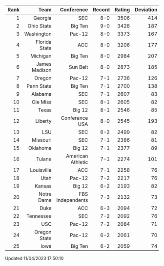 | Rank  | Team                 | Conference           | Record   | Rating | Deviation |
| ---:  | ---:                 | ---:                 | ---:     | ---:   | ---:      |
| 1     | Georgia              | SEC                  | 8-0      | 3506   | 414       |
| 2     | Ohio State           | Big Ten              | 9-0      | 3428   | 187       |
| 3     | Washington           | Pac-12               | 8-0      | 3373   | 167       |
| 4     | Florida State        | ACC                  | 8-0      | 3206   | 177       |
| 5     | Michigan             | Big Ten              | 8-0      | 2984   | 207       |
| 6     | James Madison        | Sun Belt             | 8-0      | 2873   | 185       |
| 7     | Oregon               | Pac-12               | 7-1      | 2736   | 126       |
| 8     | Penn State           | Big Ten              | 7-1      | 2700   | 138       |
| 9     | Alabama              | SEC                  | 7-1      | 2607   | 83        |
| 10    | Ole Miss             | SEC                  | 8-1      | 2605   | 82        |
| 11    | Texas                | Big 12               | 8-1      | 2546   | 85        |
| 12    | Liberty              | Conference USA       | 8-0      | 2545   | 193       |
| 13    | LSU                  | SEC                  | 6-2      | 2499   | 82        |
| 14    | Missouri             | SEC                  | 7-1      | 2386   | 81        |
| 15    | Oklahoma             | Big 12               | 7-1      | 2377   | 89        |
| 16    | Tulane               | American Athletic    | 7-1      | 2274   | 101       |
| 17    | Louisville           | ACC                  | 7-1      | 2258   | 76        |
| 18    | Utah                 | Pac-12               | 7-2      | 2217   | 76        |
| 19    | Kansas               | Big 12               | 6-2      | 2193   | 82        |
| 20    | Notre Dame           | FBS Independents     | 7-3      | 2132   | 73        |
| 21    | Duke                 | ACC                  | 6-3      | 2094   | 72        |
| 22    | Tennessee            | SEC                  | 7-2      | 2092   | 76        |
| 23    | USC                  | Pac-12               | 7-2      | 2084   | 71        |
| 24    | Oregon State         | Pac-12               | 6-2      | 2061   | 70        |
| 25    | Iowa                 | Big Ten              | 6-2      | 2059   | 74        |

Updated 11/04/2023 17:50:10
